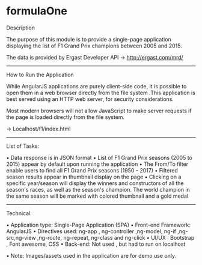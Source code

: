 # formulaOne

Description

The purpose of this module is to provide a single-page application displaying the list of F1 Grand Prix champions between 2005 and 2015.

The data is provided by Ergast Developer API
->	 http://ergast.com/mrd/

----------------------------------------------------------
 
How to Run the Application 

While AngularJS applications are purely client-side code, it is possible to open them in a web browser directly from the file system .This application is best served using an HTTP web server, for security considerations. 


Most modern browsers will not allow JavaScript to make server requests if the page is loaded directly from the file system.

->	 Localhost/f1/index.html
 
----------------------------------------------------------
 
List of Tasks:

•	Data response is in JSON format
•	List of F1 Grand Prix seasons (2005 to 2015) appear by default upon running the application
•	The From/To filter enable users to find all F1 Grand Prix seasons (1950 - 2017)
•	Filtered season results appear in thumbnail display on the page
•	 Clicking on a specific year/season will display the winners and constructors of all the season's races, as well as the season's champion. The world champion in the same season will be marked with colored thumbnail and a gold medal

----------------------------------------------------------

Technical:

•	Application type: Single-Page Application (SPA)
•	Front-end Framework: AngularJS
•	Directives used: ng-app , ng-controller ,ng-model, ng-if ,ng-src,ng-view ,ng-route, ng-repeat, ng-class and ng-click
•	UI/UX : Bootstrap , Font awesome, CSS
•	Back-end: Not used , but had to run on localhost

•	Note: Images/assets used in the application are for demo use only.




